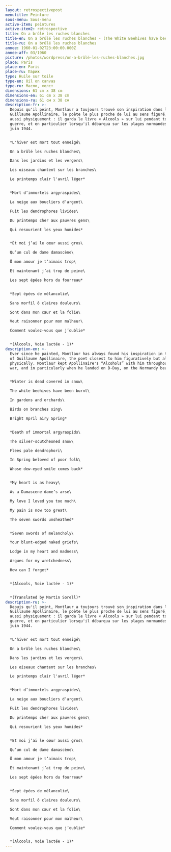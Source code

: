 ```yaml
---
layout: retrospectivepost
menutitle: Peinture
sous-menu: Sous-menu
active-item: peintures
active-item2: retrospective
title: On a brûlé les ruches blanches
title-en: On a brûlé les ruches blanches - (The White Beehives have been Burned)
title-ru: On a brûlé les ruches blanches
annee: 1960-01-02T23:00:00.000Z
annee-aff: 03/1960
picture: /photos/wordpress/on-a-brûlé-les-ruches-blanches.jpg
place: Paris
place-en: Paris
place-ru: Париж
type: Huile sur toile
type-en: Oil on canvas
type-ru: Масло, холст
dimensions: 61 cm x 38 cm
dimensions-en: 61 cm x 38 cm
dimensions-ru: 61 см x 38 см
description-fr: >-
  Depuis qu'il peint, Montlaur a toujours trouvé son inspiration dans l’œuvre de
  Guillaume Apollinaire, le poète le plus proche de lui au sens figuré, mais
  aussi physiquement : il garda le livre « Alcools » sur lui pendant toute la
  guerre, et en particulier lorsqu'il débarqua sur les plages normandes le 6
  juin 1944.


  *L'hiver est mort tout enneigé\

  On a brûlé les ruches blanches\

  Dans les jardins et les vergers\

  Les oiseaux chantent sur les branches\

  Le printemps clair l'avril léger*


  *Mort d’immortels argyraspides\

  La neige aux boucliers d’argent\

  Fuit les dendrophores livides\

  Du printemps cher aux pauvres gens\

  Qui resourient les yeux humides*


  *Et moi j’ai le cœur aussi gros\

  Qu’un cul de dame damascène\

  Ô mon amour je t’aimais trop\

  Et maintenant j’ai trop de peine\

  Les sept épées hors du fourreau*


  *Sept épées de mélancolie\

  Sans morfil ô claires douleurs\

  Sont dans mon cœur et la folie\

  Veut raisonner pour mon malheur\

  Comment voulez-vous que j’oublie*


  *(Alcools, Voie lactée - 1)*
description-en: >-
  Ever since he painted, Montlaur has always found his inspiration in the works
  of Guillaume Apollinaire, the poet closest to him figuratively but also
  physically. Montlaur kept Apollinaire's “Alcohols” with him throughout the
  war, and in particularly when he landed on D-Day, on the Normandy beaches.


  *Winter is dead covered in snow\

  The white beehives have been burnt\

  In gardens and orchards\

  Birds on branches sing\

  Bright April airy Spring*


  *Death of immortal argyraspids\

  The silver-scutcheoned snow\

  Flees pale dendrophori\

  In Spring beloved of poor folk\

  Whose dew-eyed smile comes back*


  *My heart is as heavy\

  As a Damascene dame’s arse\

  My love I loved you too much\

  My pain is now too great\

  The seven swords unsheathed*


  *Seven swords of melancholy\

  Your blunt-edged naked griefs\

  Lodge in my heart and madness\

  Argues for my wretchedness\

  How can I forget*


  *(Alcools, Voie lactée - 1)*


  *(Translated by Martin Sorell)*
description-ru: >-
  Depuis qu'il peint, Montlaur a toujours trouvé son inspiration dans l’œuvre de
  Guillaume Apollinaire, le poète le plus proche de lui au sens figuré, mais
  aussi physiquement : il garda le livre « Alcools » sur lui pendant toute la
  guerre, et en particulier lorsqu'il débarqua sur les plages normandes le 6
  juin 1944.


  *L'hiver est mort tout enneigé\

  On a brûlé les ruches blanches\

  Dans les jardins et les vergers\

  Les oiseaux chantent sur les branches\

  Le printemps clair l'avril léger*


  *Mort d’immortels argyraspides\

  La neige aux boucliers d’argent\

  Fuit les dendrophores livides\

  Du printemps cher aux pauvres gens\

  Qui resourient les yeux humides*


  *Et moi j’ai le cœur aussi gros\

  Qu’un cul de dame damascène\

  Ô mon amour je t’aimais trop\

  Et maintenant j’ai trop de peine\

  Les sept épées hors du fourreau*


  *Sept épées de mélancolie\

  Sans morfil ô claires douleurs\

  Sont dans mon cœur et la folie\

  Veut raisonner pour mon malheur\

  Comment voulez-vous que j’oublie*


  *(Alcools, Voie lactée - 1)*
---
```

